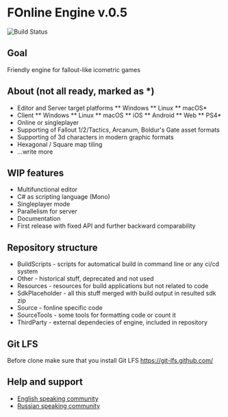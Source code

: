 # FOnline Engine v.0.5

![Build Status](https://ci.fonline.ru/buildStatus/icon?job=fonline/master)

## Goal

Friendly engine for fallout-like icometric games

## About (not all ready, marked as *)

* Editor and Server target platforms
** Windows
** Linux
** macOS*
* Client
** Windows
** Linux
** macOS
** iOS
** Android
** Web
** PS4*
* Online or singleplayer
* Supporting of Fallout 1/2/Tactics, Arcanum, Boldur's Gate asset formats
* Supporting of 3d characters in modern graphic formats
* Hexagonal / Square map tiling
* ...write more

## WIP features

* Multifunctional editor
* C# as scripting language (Mono)
* Singleplayer mode
* Parallelism for server
* Documentation
* First release with fixed API and further backward comparability

## Repository structure

* BuildScripts - scripts for automatical build in command line or any ci/cd system
* Other - historical stuff, deprecated and not used
* Resources - resources for build applications but not related to code
* SdkPlaceholder - all this stuff merged with build output in resulted sdk zip
* Source - fonline specific code
* SourceTools - some tools for formatting code or count it
* ThirdParty - external dependecies of engine, included in repository

## Git LFS

Before clone make sure that you install Git LFS
https://git-lfs.github.com/

## Help and support

* [English speaking community](https://fodev.net)
* [Russian speaking community](https://fonline.ru)
